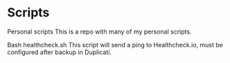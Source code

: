 # Scripts
Personal scripts
This is a repo with many of my personal scripts.

Bash
healthcheck.sh
This script will send a ping to Healthcheck.io, must be configured after backup in Duplicati.
